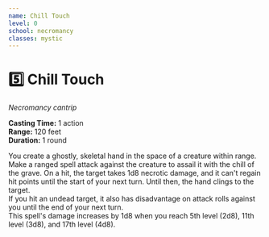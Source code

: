 ```yaml
---
name: Chill Touch
level: 0
school: necromancy
classes: mystic
---
```


# :five: Chill Touch 
_Necromancy cantrip_  

**Casting Time:** 1 action    
**Range:** 120 feet    
**Duration:** 1 round 

You create a ghostly, skeletal hand in the space of a creature within range. Make a ranged spell attack against the creature to assail it with the chill of the grave. On a hit, the target takes 1d8 necrotic damage, and it can't regain hit points until the start of your next turn. Until then, the hand clings to the target.    
If you hit an undead target, it also has disadvantage on attack rolls against you until the end of your next turn.    
This spell's damage increases by 1d8 when you reach 5th level (2d8), 11th level (3d8), and 17th level (4d8). 
